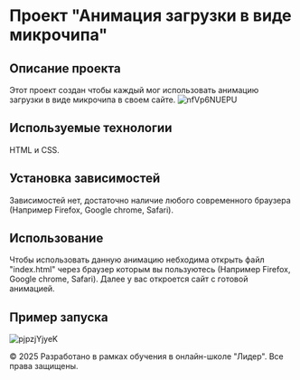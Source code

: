 # Проект "Анимация загрузки в виде микрочипа"

## Описание проекта
Этот проект создан чтобы каждый мог использовать анимацию загрузки в виде микрочипа в своем сайте.
![nfVp6NUEPU](https://github.com/user-attachments/assets/a3ac2f4d-a4d3-422b-a5b0-8e30ff6e5478)

## Используемые технологии
HTML и CSS.

## Установка зависимостей
Зависимостей нет, достаточно наличие любого современного браузера (Например Firefox, Google chrome, Safari).

## Использование
Чтобы использовать данную анимацию небходима открыть файл "index.html" через браузер которым вы пользуютесь (Например Firefox, Google chrome, Safari). Далее у вас откроется сайт с готовой анимацией.

## Пример запуска
![pjpzjYjyeK](https://github.com/user-attachments/assets/c0f138c2-1429-4972-92ef-365e2ecbc4ba)

© 2025 Разработано в рамках обучения в онлайн-школе "Лидер". Все права защищены.
